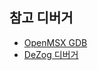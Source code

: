 ## 참고 디버거
* [OpenMSX GDB](https://bitbucket.org/erik_maas/openmsxgdb/src/master)  
* [DeZog 디버거](https://github.com/S0urceror/DeZog)
